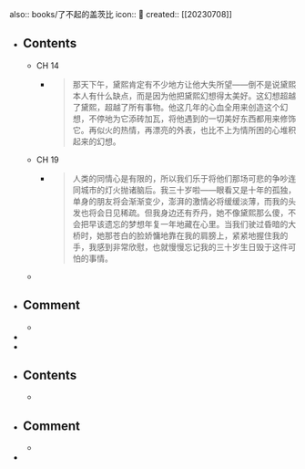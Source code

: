 also:: books/了不起的盖茨比
icon:: 📖
created:: [[20230708]]

- ## Contents
  - CH 14
    - > 那天下午，黛熙肯定有不少地方让他大失所望——倒不是说黛熙本人有什么缺点，而是因为他把黛熙幻想得太美好。这幻想超越了黛熙，超越了所有事物。他这几年的心血全用来创造这个幻想，不停地为它添砖加瓦，将他遇到的一切美好东西都用来修饰它。再似火的热情，再漂亮的外表，也比不上为情所困的心堆积起来的幻想。
  - CH 19
    - > 人类的同情心是有限的，所以我们乐于将他们那场可悲的争吵连同城市的灯火抛诸脑后。我三十岁啦——眼看又是十年的孤独，单身的朋友将会渐渐变少，澎湃的激情必将缓缓淡薄，而我的头发也将会日见稀疏。但我身边还有乔丹，她不像黛熙那么傻，不会把早该遗忘的梦想年复一年地藏在心里。当我们驶过昏暗的大桥时，她那苍白的脸娇慵地靠在我的肩膀上，紧紧地握住我的手，我感到非常欣慰，也就慢慢忘记我的三十岁生日毁于这件可怕的事情。
  -
- ## Comment
  -
-
-
- ## Contents
  -
- ## Comment
  -
-